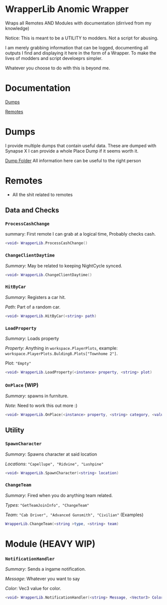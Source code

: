 # WrapperLib Anomic Wrapper
Wraps all Remotes AND Modules with documentation (dirrived from my knowledge)

Notice: This is meant to be a UTILITY to modders. Not a script for abusing. 

I am merely grabbing information that can be logged, documenting all outputs I find and displaying it here in the form of a Wrapper. To make the lives of modders and script develoeprs simpler. 

Whatever you choose to do with this is beyond me. 
# Documentation
[Dumps](https://github.com/RobloxArchiver/WrapperLib/blob/main/games/anomic-revamp/README.md#dumps)

[Remotes](https://github.com/RobloxArchiver/WrapperLib/blob/main/games/anomic-revamp/README.md#remotes)

# Dumps
I provide multiple dumps that contain useful data. These are dumped with Synapse X I can provide a whole Place Dump if it seems worth it.

[Dump Folder](Dumps)
 All information here can be useful to the right person

# Remotes
- All the shit related to remotes
## Data and Checks
### `ProcessCashChange`

summary: First remote I can grab at a logical time, Probably checks cash. 
```lua
<void> WrapperLib.ProcessCashChange()
```

### `ChangeClientDaytime`

*Summary*: May be related to keeping NightCycle synced.
```lua
<void> WrapperLib.ChangeClientDaytime()
```

### `HitByCar`

*Summary*: Registers a car hit. 

*Path*: Part of a random car. 

```lua
<void> WrapperLib.HitByCar(<string> path)
```

### `LoadProperty`

*Summary*: Loads property

*Property*: Anything in `workspace.PlayerPlots`, example: `workspace.PlayerPlots.Bulding8.Plots["Townhome 2"]`.

Plot: `"Empty"`

```lua
<void> WrapperLib.LoadProperty(<instance> property, <string> plot)
```

### `OnPlace` **(WIP)**

*Summary*: spawns in furniture.

*Note*: Need to work this out more :)
```lua
<void> WrapperLib.OnPlace(<instance> property, <string> category, <value> Id, <Vector3> CFrame)
```

## Utility

### `SpawnCharacter`

*Summary*: Spawns character at said location

*Locations*: `"Capellupe", "Ridvine", "Lushpine"`

```lua
<void> WrapperLib.SpawnCharacter(<string> location)
```

### `ChangeTeam`

*Summary*: Fired when you do anything team related.

*Types*: `"GetTeamJoinInfo", "ChangeTeam"`

*Team*: `"Cab Driver", "Advanced Gunsmith", "Civilian"` (Examples)

```lua
WrapperLib.ChangeTeam(<string >type, <string> team)
```

# Module **(HEAVY WIP)**

### `NotificationHandler`

*Summary*: Sends a ingame notification.

*Message*: Whatever you want to say

*Color*: Vec3 value for color.

```lua
<void> WrapperLib.NotificationHandler(<string> Message, <Vector3> Color)
